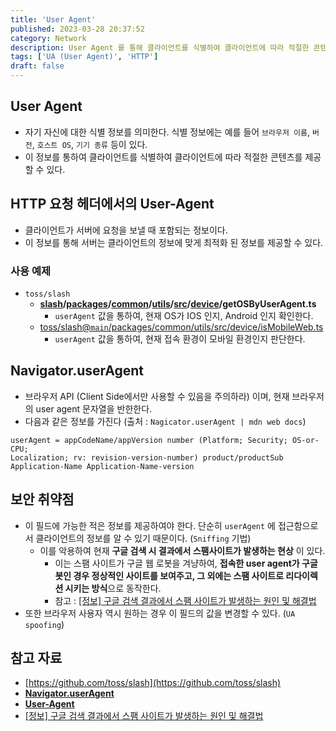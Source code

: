 ```yaml
---
title: 'User Agent'
published: 2023-03-28 20:37:52
category: Network
description: User Agent 를 통해 클라이언트를 식별하여 클라이언트에 따라 적절한 콘텐츠를 제공할 수 있다.
tags: ['UA (User Agent)', 'HTTP']
draft: false
---
```


## User Agent

- 자기 자신에 대한 식별 정보를 의미한다. 식별 정보에는 예를 들어 `브라우저 이름`, `버전`, `호스트 OS`, `기기 종류` 등이 있다.
- 이 정보를 통하여 클라이언트를 식별하여 클라이언트에 따라 적절한 콘텐츠를 제공할 수 있다.

## HTTP 요청 헤더에서의 User-Agent

- 클라이언트가 서버에 요청을 보낼 때 포함되는 정보이다.
- 이 정보를 통해 서버는 클라이언트의 정보에 맞게 최적화 된 정보를 제공할 수 있다.

### 사용 예제

- `toss/slash`
  - **[slash](https://github.com/toss/slash)/[packages](https://github.com/toss/slash/tree/main/packages)/[common](https://github.com/toss/slash/tree/main/packages/common)/[utils](https://github.com/toss/slash/tree/main/packages/common/utils)/[src](https://github.com/toss/slash/tree/main/packages/common/utils/src)/[device](https://github.com/toss/slash/tree/main/packages/common/utils/src/device)/getOSByUserAgent.ts**
    - `userAgent` 값을 통하여, 현재 OS가 IOS 인지, Android 인지 확인한다.
  - [toss/slash@`main`/packages/common/utils/src/device/isMobileWeb.ts](https://github.com/toss/slash/blob/main/packages/common/utils/src/device/isMobileWeb.ts?rgh-link-date=2023-03-28T01%3A37%3A06Z)
    - `userAgent` 값을 통하여, 현재 접속 환경이 모바일 환경인지 판단한다.

## Navigator.userAgent

- 브라우저 API (Client Side에서만 사용할 수 있음을 주의하라) 이며, 현재 브라우저의 user agent 문자열을 반한한다.
- 다음과 같은 정보를 가진다 (출처 : `Nagicator.userAgent | mdn web docs`)

```
userAgent = appCodeName/appVersion number (Platform; Security; OS-or-CPU;
Localization; rv: revision-version-number) product/productSub
Application-Name Application-Name-version
```

## 보안 취약점

- 이 필드에 가능한 적은 정보를 제공하여야 한다. 단순히 `userAgent` 에 접근함으로서 클라이언트의 정보를 알 수 있기 때문이다. (`Sniffing` 기법)
  - 이를 악용하여 현재 **구글 검색 시 결과에서 스팸사이트가 발생하는 현상** 이 있다.
    - 이는 스팸 사이트가 구글 웹 로봇을 겨냥하여, **접속한 user agent가 구글봇인 경우 정상적인 사이트를 보여주고, 그 외에는 스팸 사이트로 리다이렉션 시키는 방식**으로 동작한다.
    - 참고 : [[정보] 구글 검색 결과에서 스팸 사이트가 발생하는 원인 및 해결법](https://www.fmkorea.com/5557736987)
- 또한 브라우저 사용자 역시 원하는 경우 이 필드의 값을 변경할 수 있다. (`UA spoofing`)

## 참고 자료

- [https://github.com/toss/slash](https://github.com/toss/slash)
- **[Navigator.userAgent](https://developer.mozilla.org/en-US/docs/Web/API/Navigator/userAgent)**
- **[User-Agent](https://developer.mozilla.org/en-US/docs/Web/HTTP/Headers/User-Agent)**
- [[정보] 구글 검색 결과에서 스팸 사이트가 발생하는 원인 및 해결법](https://www.fmkorea.com/5557736987)
